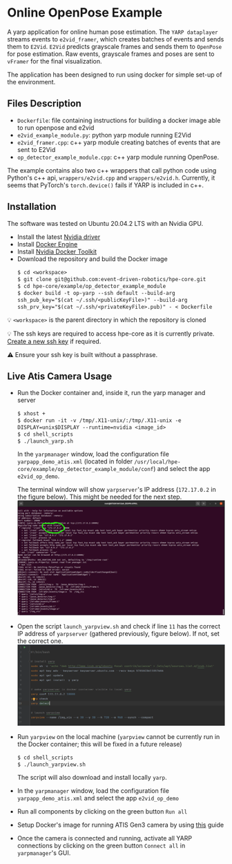 # Online OpenPose Example
A yarp application for online human pose estimation. The `YARP dataplayer` streams events to `e2vid_framer`, which creates 
batches of events and sends them to `E2Vid`. `E2Vid` predicts grayscale frames and sends them to `OpenPose` for pose estimation.
Raw events, grayscale frames and poses are sent to `vFramer` for the final visualization.

The application has been designed to run using docker for simple set-up of the environment.

## Files Description
- `Dockerfile`: file containing instructions for building a docker image able to run openpose and e2vid
- `e2vid_example_module.py`: python yarp module running E2Vid
- `e2vid_framer.cpp`: c++ yarp module creating batches of events that are sent to E2Vid
- `op_detector_example_module.cpp`: c++ yarp module running OpenPose.

The example contains also two c++ wrappers that call python code using Python's c++ api, `wrappers/e2vid.cpp` and 
`wrappers/e2vid.h`. Currently, it seems that PyTorch's `torch.device()` fails if YARP is included in c++.

## Installation
The software was tested on Ubuntu 20.04.2 LTS with an Nvidia GPU.

- Install the latest [Nvidia driver](https://github.com/NVIDIA/nvidia-docker/wiki/Frequently-Asked-Questions#how-do-i-install-the-nvidia-driver)
- Install [Docker Engine](https://docs.docker.com/engine/install/ubuntu)
- Install [Nvidia Docker Toolkit](https://docs.nvidia.com/datacenter/cloud-native/container-toolkit/install-guide.html#docker)
- Download the repository and build the Docker image
    ```shell
    $ cd <workspace>
    $ git clone git@github.com:event-driven-robotics/hpe-core.git
    $ cd hpe-core/example/op_detector_example_module
    $ docker build -t op-yarp --ssh default --build-arg ssh_pub_key="$(cat ~/.ssh/<publicKeyFile>)" --build-arg ssh_prv_key="$(cat ~/.ssh/<privateKeyFile>.pub)" - < Dockerfile
    ```
:bulb: `<workspace>` is the parent directory in which the repository is cloned

:bulb: The ssh keys are required to access hpe-core as it is currently private. [Create a new ssh key](https://docs.github.com/en/github/authenticating-to-github/connecting-to-github-with-ssh/generating-a-new-ssh-key-and-adding-it-to-the-ssh-agent) if required.

:warning: Ensure your ssh key is built without a passphrase.

## Live Atis Camera Usage
- Run the Docker container and, inside it, run the yarp manager and server
    ```shell
    $ xhost +
    $ docker run -it -v /tmp/.X11-unix/:/tmp/.X11-unix -e DISPLAY=unix$DISPLAY --runtime=nvidia <image_id>
    $ cd shell_scripts
    $ ./launch_yarp.sh
    ```
  In the ``yarpmanager`` window, load the configuration file ``yarpapp_demo_atis.xml`` (located in folder
  ``/usr/local/hpe-core/example/op_detector_example_module/conf``) and select the app ``e2vid_op_demo``.

  The terminal window will show ``yarpserver``'s IP address (``172.17.0.2`` in the figure below). This might be needed 
  for the next step.
  ![image](images/yarpserver_ip.png)

- Open the script ``launch_yarpview.sh`` and check if line ``11`` has the correct IP address of ``yarpserver`` (gathered
  previously, figure below).
  If not, set the correct one.
  ![image](images/yarpview_conf.png)

- Run ``yarpview`` on the local machine (``yarpview`` cannot be currently run in the Docker container; this will be fixed in
  a future release)
    ```shell
    $ cd shell_scripts
    $ ./launch_yarpview.sh
    ```
  The script will also download and install locally ``yarp``.
  
- In the ``yarpmanager`` window, load the configuration file ``yarpapp_demo_atis.xml`` and select the app ``e2vid_op_demo``
 
- Run all components by clicking on the green button ``Run all``

- Setup Docker's image for running ATIS Gen3 camera by using [this](https://github.com/event-driven-robotics/atis-gen3-docker/tree/a7edfb2d5813b5edfdc68986a6384ec73cbc6af2) guide

- Once the camera is connected and running, activate all YARP connections by clicking on the green button ``Connect all`` in ``yarpmanager``'s GUI.
